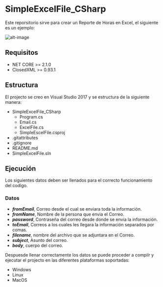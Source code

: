 # SimpleExcelFile_CSharp
Este reporsitorio sirve para crear un Reporte de Horas en Excel, el siguiente es un ejemplo: 

![alt-image](https://i.imgur.com/ggr6Rbl.png "Reporte de Horas")

## Requisitos
- NET CORE >= 2.1.0
- ClosedXML >= 0.93.1

## Estructura
El projecto se creo en Visual Studio 2017 y se estructura de la siguiente manera:

- SimpleExcelFile_CSharp
    - Program.cs
    - Email.cs
    - ExcelFile.cs
    - SimpleEscelFile.csproj
- .gitattributes
- .gitignore
- README.md
- SimpleExcelFile.sln

## Ejecución
Los siguientes datos deben ser llenados para el correcto funcionamiento del codigo.

### Datos
- __*fromEmail*__, Correo desde el cual se enviara toda la información.
- __*fromName*__, Nombre de la persona que envia el Correo.
- __*password*__, Contraseña del correo desde donde se envia la información.
- __*toEmail*__, Correos a los cuales les llegara la información separados por comas.
- __*filename*__, nombre del archivo que se adjuntara en el Correo.
- __*subject*__, Asunto del correo.
- __*body*__, cuerpo del correo.

Despuesde llenar correctamente los datos se puede proceder a compilr y ejecutar el projecto en las diferentes plataformas soportadas:
- Windows
- Linux
- MacOS
